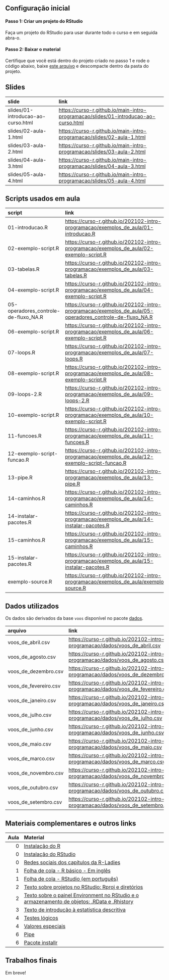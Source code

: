 
<!-- README.md is generated from README.Rmd. Please edit that file -->

## Configuração inicial

#### Passo 1: Criar um projeto do RStudio

Faça um projeto do RStudio para usar durante todo o curso e em seguida
abra-o.

#### Passo 2: Baixar o material

Certifique que você está dentro do projeto criado no passo 1 e rode o
código abaixo, baixe [este
arquivo](https://github.com/curso-r/main-intro-programacao/archive/master.zip)
e descompacte dentro da pasta do projeto.

## Slides

| slide                              | link                                                                                  |
|:-----------------------------------|:--------------------------------------------------------------------------------------|
| slides/01-introducao-ao-curso.html | <https://curso-r.github.io/main-intro-programacao/slides/01-introducao-ao-curso.html> |
| slides/02-aula-1.html              | <https://curso-r.github.io/main-intro-programacao/slides/02-aula-1.html>              |
| slides/03-aula-2.html              | <https://curso-r.github.io/main-intro-programacao/slides/03-aula-2.html>              |
| slides/04-aula-3.html              | <https://curso-r.github.io/main-intro-programacao/slides/04-aula-3.html>              |
| slides/05-aula-4.html              | <https://curso-r.github.io/main-intro-programacao/slides/05-aula-4.html>              |

## Scripts usados em aula

| script                                 | link                                                                                                       |
|:---------------------------------------|:-----------------------------------------------------------------------------------------------------------|
| 01-introducao.R                        | <https://curso-r.github.io/202102-intro-programacao/exemplos_de_aula/01-introducao.R>                      |
| 02-exemplo-script.R                    | <https://curso-r.github.io/202102-intro-programacao/exemplos_de_aula/02-exemplo-script.R>                  |
| 03-tabelas.R                           | <https://curso-r.github.io/202102-intro-programacao/exemplos_de_aula/03-tabelas.R>                         |
| 04-exemplo-script.R                    | <https://curso-r.github.io/202102-intro-programacao/exemplos_de_aula/04-exemplo-script.R>                  |
| 05-operadores\_controle-de-fluxo\_NA.R | <https://curso-r.github.io/202102-intro-programacao/exemplos_de_aula/05-operadores_controle-de-fluxo_NA.R> |
| 06-exemplo-script.R                    | <https://curso-r.github.io/202102-intro-programacao/exemplos_de_aula/06-exemplo-script.R>                  |
| 07-loops.R                             | <https://curso-r.github.io/202102-intro-programacao/exemplos_de_aula/07-loops.R>                           |
| 08-exemplo-script.R                    | <https://curso-r.github.io/202102-intro-programacao/exemplos_de_aula/08-exemplo-script.R>                  |
| 09-loops-2.R                           | <https://curso-r.github.io/202102-intro-programacao/exemplos_de_aula/09-loops-2.R>                         |
| 10-exemplo-script.R                    | <https://curso-r.github.io/202102-intro-programacao/exemplos_de_aula/10-exemplo-script.R>                  |
| 11-funcoes.R                           | <https://curso-r.github.io/202102-intro-programacao/exemplos_de_aula/11-funcoes.R>                         |
| 12-exemplo-script-funcao.R             | <https://curso-r.github.io/202102-intro-programacao/exemplos_de_aula/12-exemplo-script-funcao.R>           |
| 13-pipe.R                              | <https://curso-r.github.io/202102-intro-programacao/exemplos_de_aula/13-pipe.R>                            |
| 14-caminhos.R                          | <https://curso-r.github.io/202102-intro-programacao/exemplos_de_aula/14-caminhos.R>                        |
| 14-instalar-pacotes.R                  | <https://curso-r.github.io/202102-intro-programacao/exemplos_de_aula/14-instalar-pacotes.R>                |
| 15-caminhos.R                          | <https://curso-r.github.io/202102-intro-programacao/exemplos_de_aula/15-caminhos.R>                        |
| 15-instalar-pacotes.R                  | <https://curso-r.github.io/202102-intro-programacao/exemplos_de_aula/15-instalar-pacotes.R>                |
| exemplo-source.R                       | <https://curso-r.github.io/202102-intro-programacao/exemplos_de_aula/exemplo-source.R>                     |

## Dados utilizados

Os dados são derivados da base `voos` disponível no pacote
[dados](https://cienciadedatos.github.io/dados/).

| arquivo                 | link                                                                             |
|:------------------------|:---------------------------------------------------------------------------------|
| voos\_de\_abril.csv     | <https://curso-r.github.io/202102-intro-programacao/dados/voos_de_abril.csv>     |
| voos\_de\_agosto.csv    | <https://curso-r.github.io/202102-intro-programacao/dados/voos_de_agosto.csv>    |
| voos\_de\_dezembro.csv  | <https://curso-r.github.io/202102-intro-programacao/dados/voos_de_dezembro.csv>  |
| voos\_de\_fevereiro.csv | <https://curso-r.github.io/202102-intro-programacao/dados/voos_de_fevereiro.csv> |
| voos\_de\_janeiro.csv   | <https://curso-r.github.io/202102-intro-programacao/dados/voos_de_janeiro.csv>   |
| voos\_de\_julho.csv     | <https://curso-r.github.io/202102-intro-programacao/dados/voos_de_julho.csv>     |
| voos\_de\_junho.csv     | <https://curso-r.github.io/202102-intro-programacao/dados/voos_de_junho.csv>     |
| voos\_de\_maio.csv      | <https://curso-r.github.io/202102-intro-programacao/dados/voos_de_maio.csv>      |
| voos\_de\_marco.csv     | <https://curso-r.github.io/202102-intro-programacao/dados/voos_de_marco.csv>     |
| voos\_de\_novembro.csv  | <https://curso-r.github.io/202102-intro-programacao/dados/voos_de_novembro.csv>  |
| voos\_de\_outubro.csv   | <https://curso-r.github.io/202102-intro-programacao/dados/voos_de_outubro.csv>   |
| voos\_de\_setembro.csv  | <https://curso-r.github.io/202102-intro-programacao/dados/voos_de_setembro.csv>  |

## Materiais complementares e outros links

| Aula | Material                                                                                                                                                  |
|-----:|:----------------------------------------------------------------------------------------------------------------------------------------------------------|
|    0 | [Instalação do R](https://livro.curso-r.com/1-1-instala%C3%A7%C3%A3o-do-r.html)                                                                           |
|    0 | [Instalação do RStudio](https://livro.curso-r.com/1-2-instala%C3%A7%C3%A3o-do-rstudio.html)                                                               |
|    0 | [Redes sociais dos capítulos da R-Ladies](https://github.com/R-Ladies-Sao-Paulo/RLadies-Brasil)                                                           |
|    1 | [Folha de cola - R básico - Em inglês](http://github.com/rstudio/cheatsheets/raw/master/base-r.pdf)                                                       |
|    1 | [Folha de cola - RStudio (em português)](https://github.com/rstudio/cheatsheets/raw/master/translations/portuguese/rstudio-IDE-cheatsheet-portuguese.pdf) |
|    2 | [Texto sobre projetos no RStudio: Rproj e diretórios](https://curso-r.github.io/zen-do-r/rproj-dir.html)                                                  |
|    2 | [Texto sobre o painel Environment no RStudio e o armazenamento de objetos: .RData e .Rhistory](https://curso-r.github.io/zen-do-r/rdata-rhistory.html)    |
|    3 | [Texto de introdução à estatística descritiva](https://escoladedados.org/tutoriais/analise-com-estatistica-descritiva-para-leigos/)                       |
|    4 | [Testes lógicos](https://livro.curso-r.com/3-7-testes-l%C3%B3gicos.html)                                                                                  |
|    4 | [Valores especiais](https://livro.curso-r.com/3-8-valoresespeciais)                                                                                       |
|    6 | [Pipe](https://livro.curso-r.com/6-pipe.html)                                                                                                             |
|    6 | [Pacote installr](https://cran.r-project.org/web/packages/installr/index.html)                                                                            |

## Trabalhos finais

Em breve!
